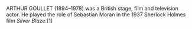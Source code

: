 ARTHUR GOULLET (1894–1978) was a British stage, film and television actor. He played the role of Sebastian Moran in the 1937 Sherlock Holmes film _Silver Blaze_.[1]
